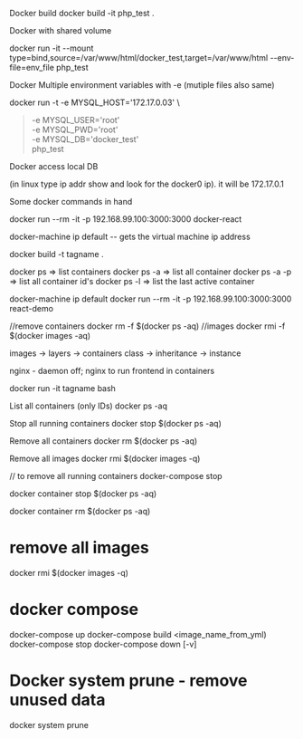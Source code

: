 
Docker build 
docker build -it php_test .

Docker with shared volume 

docker run -it --mount type=bind,source=/var/www/html/docker_test,target=/var/www/html  --env-file=env_file php_test 

Docker Multiple environment variables with -e (mutiple files also same)

docker run -t -e MYSQL_HOST='172.17.0.03'  \
>  -e MYSQL_USER='root' \
>  -e MYSQL_PWD='root' \
>  -e MYSQL_DB='docker_test' \
>  php_test

Docker access local DB

(in linux type ip addr show and look for the docker0 ip). it will be 172.17.0.1

Some docker commands in hand

docker run --rm -it -p 192.168.99.100:3000:3000 docker-react

docker-machine ip default -- gets the virtual machine ip address

docker build -t tagname .

docker ps => list containers
docker ps -a => list all container
docker ps -a -p => list all container id's
docker ps -l => list the last active container

docker-machine ip default
docker run --rm -it -p 192.168.99.100:3000:3000 react-demo

//remove containers
docker rm -f $(docker ps -aq)
//images
docker rmi -f $(docker images -aq)

images -> layers -> containers
class -> inheritance -> instance 

nginx - daemon off; nginx to run frontend in containers


docker run -it tagname bash

List all containers (only IDs)
docker ps -aq

Stop all running containers
docker stop $(docker ps -aq)

Remove all containers
docker rm $(docker ps -aq)

Remove all images
docker rmi $(docker images -q)

// to remove all running containers
docker-compose stop

docker container stop $(docker ps -aq)

docker container rm $(docker ps -aq)

# remove all images
docker rmi $(docker images -q)

# docker compose
docker-compose up
docker-compose build <image_name_from_yml)
docker-compose stop
docker-compose down [-v]

# Docker system prune - remove unused data
docker system prune
